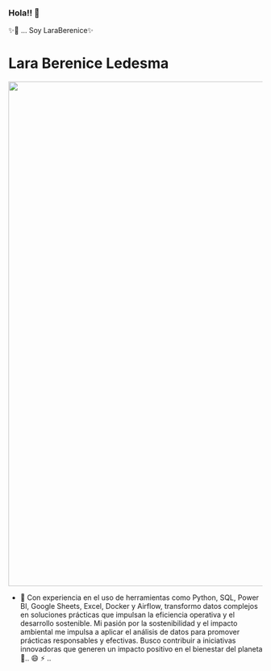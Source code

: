 ### Hola!! 👋

✨🔭 ... Soy LaraBerenice✨

<!DOCTYPE html>
<html lang="es">
<head>
    <meta charset="UTF-8">
    <meta name="viewport" content="width=device-width, initial-scale=1.0">
</head>
<body>
    <h1> Lara Berenice Ledesma </h1>
    <img src="https://digital.agrishow.com.br/sites/agrishow.com/files/shutterstock_1396252643.jpg" width="1000">
</body>
</html>


- 🌱 Con experiencia en el uso de herramientas como Python, SQL, Power BI, Google Sheets, Excel, Docker y Airflow, transformo datos complejos en soluciones prácticas que impulsan la eficiencia operativa y el desarrollo sostenible. Mi pasión por la sostenibilidad y el impacto ambiental me impulsa a aplicar el análisis de datos para promover prácticas responsables y efectivas. Busco contribuir a iniciativas innovadoras que generen un impacto positivo en el bienestar del planeta 👯.. 😄 ⚡ ..

